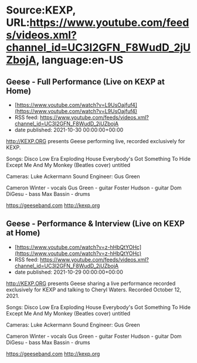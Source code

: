 # Source:KEXP, URL:https://www.youtube.com/feeds/videos.xml?channel_id=UC3I2GFN_F8WudD_2jUZbojA, language:en-US

## Geese - Full Performance (Live on KEXP at Home)
 - [https://www.youtube.com/watch?v=L9UsOajfuf4](https://www.youtube.com/watch?v=L9UsOajfuf4)
 - RSS feed: https://www.youtube.com/feeds/videos.xml?channel_id=UC3I2GFN_F8WudD_2jUZbojA
 - date published: 2021-10-30 00:00:00+00:00

http://KEXP.ORG presents Geese performing live, recorded exclusively for KEXP.

Songs:
Disco
Low Era
Exploding House
Everybody's Got Something To Hide Except Me And My Monkey (Beatles cover)
untitled

Cameras: Luke Ackermann
Sound Engineer: Gus Green

Cameron Winter - vocals
Gus Green - guitar 
Foster Hudson - guitar
Dom DiGesu - bass
Max Bassin - drums

https://geeseband.com
http://kexp.org

## Geese - Performance & Interview (Live on KEXP at Home)
 - [https://www.youtube.com/watch?v=z-hHbQtYOHc](https://www.youtube.com/watch?v=z-hHbQtYOHc)
 - RSS feed: https://www.youtube.com/feeds/videos.xml?channel_id=UC3I2GFN_F8WudD_2jUZbojA
 - date published: 2021-10-29 00:00:00+00:00

http://KEXP.ORG presents Geese sharing a live performance recorded exclusively for KEXP and talking to Cheryl Waters. Recorded October 12, 2021.

Songs:
Disco
Low Era
Exploding House
Everybody's Got Something To Hide Except Me And My Monkey (Beatles cover)
untitled

Cameras: Luke Ackermann
Sound Engineer: Gus Green

Cameron Winter - vocals
Gus Green - guitar 
Foster Hudson - guitar
Dom DiGesu - bass
Max Bassin - drums

https://geeseband.com
http://kexp.org

